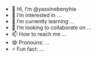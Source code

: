 - 👋 Hi, I’m @yassinebenyhia
- 👀 I’m interested in ...
- 🌱 I’m currently learning ...
- 💞️ I’m looking to collaborate on ...
- 📫 How to reach me ...
- 😄 Pronouns: ...
- ⚡ Fun fact: ...

<!---
yassinebenyhia/yassinebenyhia is a ✨ special ✨ repository because its `README.md` (this file) appears on your GitHub profile.
You can click the Preview link to take a look at your changes.
--->
